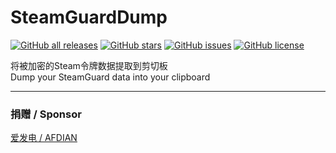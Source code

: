 # SteamGuardDump

<a href="https://github.com/YifePlayte/SteamGuardDump/releases"><img alt="GitHub all releases" src="https://img.shields.io/github/downloads/YifePlayte/SteamGuardDump/total?label=Downloads"></a> <a href="https://github.com/YifePlayte/SteamGuardDump/stargazers"><img alt="GitHub stars" src="https://img.shields.io/github/stars/YifePlayte/SteamGuardDump?style=flat"></a> <a href="https://github.com/YifePlayte/SteamGuardDump/issues"><img alt="GitHub issues" src="https://img.shields.io/github/issues/YifePlayte/SteamGuardDump"></a> <a href="https://github.com/YifePlayte/SteamGuardDump/blob/main/LICENSE"><img alt="GitHub license" src="https://img.shields.io/github/license/YifePlayte/SteamGuardDump"></a>

将被加密的Steam令牌数据提取到剪切板  
Dump your SteamGuard data into your clipboard  

---

### 捐赠 / Sponsor

[爱发电 / AFDIAN](https://afdian.net/a/YifePlayte)
